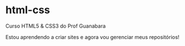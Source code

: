 # html-css
Curso HTML5 & CSS3 do Prof Guanabara

Estou aprendendo a criar sites e agora vou gerenciar meus repositórios!
